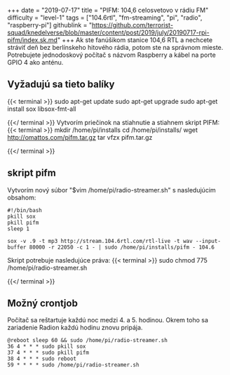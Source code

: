 +++
date = "2019-07-17"
title = "PIFM: 104,6 celosvetovo v rádiu FM"
difficulty = "level-1"
tags = ["104.6rtl", "fm-streaming", "pi", "radio", "raspberry-pi"]
githublink = "https://github.com/terrorist-squad/knedelverse/blob/master/content/post/2019/july/20190717-rpi-pifm/index.sk.md"
+++
Ak ste fanúšikom stanice 104,6 RTL a nechcete stráviť deň bez berlínskeho hitového rádia, potom ste na správnom mieste. Potrebujete jednodoskový počítač s názvom Raspberry a kábel na porte GPIO 4 ako anténu.
## Vyžadujú sa tieto balíky

{{< terminal >}}
sudo apt-get update
sudo apt-get upgrade
sudo apt-get install sox libsox-fmt-all

{{</ terminal >}}
Vytvorím priečinok na stiahnutie a stiahnem skript PIFM:
{{< terminal >}}
mkdir /home/pi/installs
cd /home/pi/installs/
wget http://omattos.com/pifm.tar.gz
tar vfzx pifm.tar.gz

{{</ terminal >}}

## skript pifm
Vytvorím nový súbor "$vim /home/pi/radio-streamer.sh" s nasledujúcim obsahom:
```
#!/bin/bash 
pkill sox 
pkill pifm 
sleep 1 

sox -v .9 -t mp3 http://stream.104.6rtl.com/rtl-live -t wav --input-buffer 80000 -r 22050 -c 1 - | sudo /home/pi/installs/pifm - 104.6

```
Skript potrebuje nasledujúce práva:
{{< terminal >}}
sudo chmod 775 /home/pi/radio-streamer.sh

{{</ terminal >}}

## Možný crontjob
Počítač sa reštartuje každú noc medzi 4. a 5. hodinou. Okrem toho sa zariadenie Radion každú hodinu znovu pripája.
```
@reboot sleep 60 && sudo /home/pi/radio-streamer.sh 
36 4 * * * sudo pkill sox 
37 4 * * * sudo pkill pifm 
38 4 * * * sudo reboot 
59 * * * * sudo /home/pi/radio-streamer.sh

```